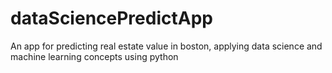 # dataSciencePredictApp
An app for predicting real estate value in boston, applying data science and machine learning concepts using python
